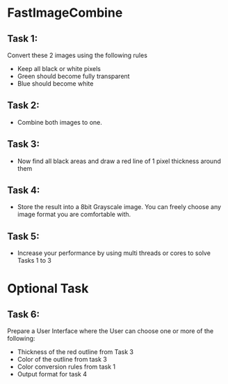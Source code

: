 # FastImageCombine

## **Task 1:**
Convert these 2 images using the following rules
- Keep all black or white pixels
- Green should become fully transparent
- Blue should become white

## **Task 2:**
- Combine both images to one.

## **Task 3:**
- Now find all black areas and draw a red line of 1 pixel thickness around them

## **Task 4:**
- Store the result into a 8bit Grayscale image. You can freely choose any image format you are
comfortable with.

## **Task 5:**
- Increase your performance by using multi threads or cores to solve Tasks 1 to 3

# **Optional Task**
## **Task 6:**
Prepare a User Interface where the User can choose one or more of the following:
-  Thickness of the red outline from Task 3
-  Color of the outline from task 3
-  Color conversion rules from task 1
-  Output format for task 4
